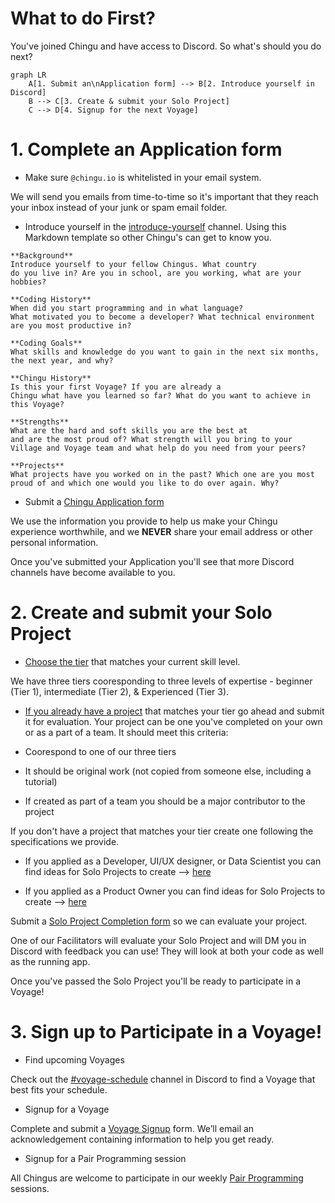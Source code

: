 # What to do First?

You've joined Chingu and have access to Discord. So what's should you do next?

```mermaid
graph LR
    A[1. Submit an\nApplication form] --> B[2. Introduce yourself in Discord]
    B --> C[3. Create & submit your Solo Project]
    C --> D[4. Signup for the next Voyage]
```

# 1. Complete an Application form

- Make sure `@chingu.io` is whitelisted in your email system.
    
We will send you emails from time-to-time so it's important that they reach 
your inbox instead of your junk or spam email folder.
    
- Introduce yourself in the [introduce-yourself](https://discord.com/channels/330284646283608064/553103063649353738) channel. Using this Markdown template 
so other Chingu's can get to know you.
    
```
**Background** 
Introduce yourself to your fellow Chingus. What country 
do you live in? Are you in school, are you working, what are your 
hobbies?

**Coding History** 
When did you start programming and in what language?
What motivated you to become a developer? What technical environment
are you most productive in?

**Coding Goals** 
What skills and knowledge do you want to gain in the next six months,
the next year, and why?

**Chingu History** 
Is this your first Voyage? If you are already a 
Chingu what have you learned so far? What do you want to achieve in 
this Voyage?

**Strengths** 
What are the hard and soft skills you are the best at 
and are the most proud of? What strength will you bring to your 
Village and Voyage team and what help do you need from your peers?

**Projects** 
What projects have you worked on in the past? Which one are you most 
proud of and which one would you like to do over again. Why?
```
    
- Submit a [Chingu Application form](https://forms.gle/irXhGqgqrRx94mrA9)
    
We use the information you provide to help us make your Chingu experience worthwhile, and we **NEVER** share your email address or other personal information.

Once you've submitted your Application you'll see that more Discord channels have become available to you. 
    

# 2. Create and submit your Solo Project

- [Choose the tier](https://www.notion.so/Solo-Projects-2a41ff900cc24a72a919f0eb5e79c42b?pvs=21) that matches your current skill level.
    
We have three tiers cooresponding to three levels of expertise - beginner (Tier 1), intermediate (Tier 2), & Experienced (Tier 3).
    
- [If you already have a project](https://www.notion.so/Solo-Projects-2a41ff900cc24a72a919f0eb5e79c42b?pvs=21) that matches your tier 
go ahead and submit it for evaluation. Your project can be one you've completed 
on your own or as a part of a team. It should meet this criteria:
    
- Coorespond to one of our three tiers
- It should be original work (not copied from someone else, including a tutorial)
- If created as part of a team you should be a major contributor to the project

If you don't have a project that matches your tier create one following the 
specifications we provide.
    
- If you applied as a Developer, UI/UX designer, or Data Scientist you can find 
ideas for Solo Projects to create —> [here](https://www.notion.so/4efdd43df321489d9bf4e73cbc4e66cb?pvs=21)

- If you applied as a Product Owner you can find ideas for Solo Projects to create —> [here](https://www.notion.so/45b5f1e7967f4919aea77a7c09fa5172?pvs=21)
    
Submit a [Solo Project Completion form](https://docs.chingu.io/voyage/soloproj/submit) so we can evaluate your project.
    
One of our Facilitators will evaluate your Solo Project and will DM you in 
Discord with feedback you can use! They will look at both your code as well 
as the running app.

Once you've passed the Solo Project you'll be ready to participate in a Voyage!
    

# 3. Sign up to Participate in a Voyage!

- Find upcoming Voyages
    
Check out the [#voyage-schedule](https://discord.com/channels/330284646283608064/913775964138393611) channel in Discord to find a Voyage that best fits your 
schedule. 
    
- Signup for a Voyage
    
Complete and submit a [Voyage Signup](https://forms.gle/QGLbjKubYVfmSLMJ7) form. 
We’ll email an acknowledgement containing information to help you get ready.
    

- Signup for a Pair Programming session

All Chingus are welcome to participate in our weekly 
[Pair Programming](https://www.notion.so/Pair-Programming-9c82e465b4a74f7ea298eead84f55c89?pvs=21) sessions.